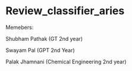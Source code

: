 # Review_classifier_aries

Memebers:

Shubham Pathak (GT 2nd year)

Swayam Pal (GPT 2nd Year)

Palak Jhamnani (Chemical Engineering 2nd year)

